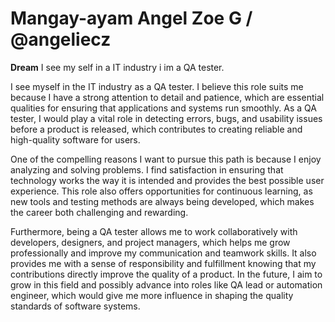 # Mangay-ayam Angel Zoe G / @angeliecz

**Dream**
I see my self in a IT industry i im a QA tester.

I see myself in the IT industry as a QA tester. I believe this role suits me because I have a strong attention to detail and patience, which are essential qualities for ensuring that applications and systems run smoothly. As a QA tester, I would play a vital role in detecting errors, bugs, and usability issues before a product is released, which contributes to creating reliable and high-quality software for users.

One of the compelling reasons I want to pursue this path is because I enjoy analyzing and solving problems. I find satisfaction in ensuring that technology works the way it is intended and provides the best possible user experience. This role also offers opportunities for continuous learning, as new tools and testing methods are always being developed, which makes the career both challenging and rewarding.

Furthermore, being a QA tester allows me to work collaboratively with developers, designers, and project managers, which helps me grow professionally and improve my communication and teamwork skills. It also provides me with a sense of responsibility and fulfillment knowing that my contributions directly improve the quality of a product. In the future, I aim to grow in this field and possibly advance into roles like QA lead or automation engineer, which would give me more influence in shaping the quality standards of software systems.
